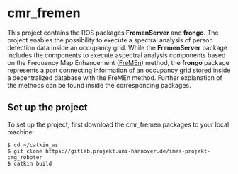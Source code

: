 # cmr_fremen
This project contains the ROS packages **FremenServer** and **frongo**. The project enables the possibility to execute a spectral analysis of person detection data inside an occupancy grid. While the **FremenServer** package includes the components to execute aspectral analysis components based on the Frequency Map Enhancement ([FreMEn](https://github.com/gestom/fremen)) method, the **frongo** package represents a port connecting information of an occupancy grid stored inside a decentralized database with the FreMEn method.
Further explanation of the methods can be found inside the corresponding packages.

## Set up the project
To set up the project, first download the cmr_fremen packages to your local machine:
```
$ cd ~/catkin_ws
$ git clone https://gitlab.projekt.uni-hannover.de/imes-projekt-cmg_roboter
$ catkin build
```

